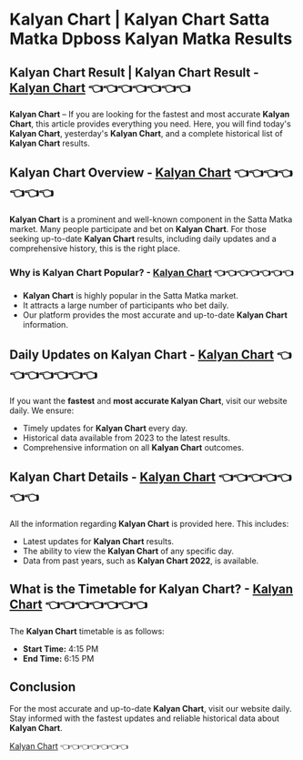 # Kalyan Chart | Kalyan Chart Satta Matka Dpboss Kalyan Matka Results

## Kalyan Chart Result | Kalyan Chart Result - [Kalyan Chart](https://wittyflick.com/kalyan-chart/) 👈👈👈👈👈👈👈

**Kalyan Chart** – If you are looking for the fastest and most accurate **Kalyan Chart**, this article provides everything you need. Here, you will find today's **Kalyan Chart**, yesterday's **Kalyan Chart**, and a complete historical list of **Kalyan Chart** results.

## Kalyan Chart Overview - [Kalyan Chart](https://wittyflick.com/kalyan-chart/) 👈👈👈👈👈👈👈

**Kalyan Chart** is a prominent and well-known component in the Satta Matka market. Many people participate and bet on **Kalyan Chart**. For those seeking up-to-date **Kalyan Chart** results, including daily updates and a comprehensive history, this is the right place.

### Why is Kalyan Chart Popular? - [Kalyan Chart](https://wittyflick.com/kalyan-chart/) 👈👈👈👈👈👈👈

- **Kalyan Chart** is highly popular in the Satta Matka market.
- It attracts a large number of participants who bet daily.
- Our platform provides the most accurate and up-to-date **Kalyan Chart** information.

## Daily Updates on Kalyan Chart - [Kalyan Chart](https://wittyflick.com/kalyan-chart/) 👈👈👈👈👈👈👈

If you want the **fastest** and **most accurate Kalyan Chart**, visit our website daily. We ensure:
- Timely updates for **Kalyan Chart** every day.
- Historical data available from 2023 to the latest results.
- Comprehensive information on all **Kalyan Chart** outcomes.

## Kalyan Chart Details - [Kalyan Chart](https://wittyflick.com/kalyan-chart/) 👈👈👈👈👈👈👈

All the information regarding **Kalyan Chart** is provided here. This includes:
- Latest updates for **Kalyan Chart** results.
- The ability to view the **Kalyan Chart** of any specific day.
- Data from past years, such as **Kalyan Chart 2022**, is available.

## What is the Timetable for Kalyan Chart? - [Kalyan Chart](https://wittyflick.com/kalyan-chart/) 👈👈👈👈👈👈👈

The **Kalyan Chart** timetable is as follows:
- **Start Time:** 4:15 PM
- **End Time:** 6:15 PM

## Conclusion

For the most accurate and up-to-date **Kalyan Chart**, visit our website daily. Stay informed with the fastest updates and reliable historical data about **Kalyan Chart**.

 
 [Kalyan Chart](https://wittyflick.com/kalyan-chart/) 👈👈👈👈👈👈👈

